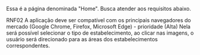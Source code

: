 Essa é a página denominada "Home". Busca atender aos requisitos abaixo.

RNF02
A aplicação deve ser compatível com os principais navegadores do mercado (Google Chrome, Firefox, Microsoft Edge) - prioridade (Alta)
Nela será possível selecionar o tipo de estabelecimento, ao clicar nas imagens, o usuário será direcionado para as áreas dos estabelecimentos correspondentes.




